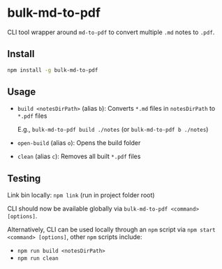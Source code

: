 # bulk-md-to-pdf
CLI tool wrapper around `md-to-pdf` to convert multiple `.md` notes to `.pdf`.

## Install

```bash
npm install -g bulk-md-to-pdf
```

## Usage

- `build <notesDirPath>` (alias `b`): Converts `*.md` files in `notesDirPath` to `*.pdf` files

    E.g., `bulk-md-to-pdf build ./notes` (or `bulk-md-to-pdf b ./notes`)

- `open-build` (alias `o`): Opens the build folder
- `clean` (alias `c`): Removes all built `*.pdf` files

## Testing

Link bin locally: `npm link` (run in project folder root)

CLI should now be available globally via `bulk-md-to-pdf <command> [options]`.

Alternatively, CLI can be used locally through an `npm` script via `npm start <command> [options]`, other `npm` scripts include:
- `npm run build <notesDirPath>`
- `npm run clean`